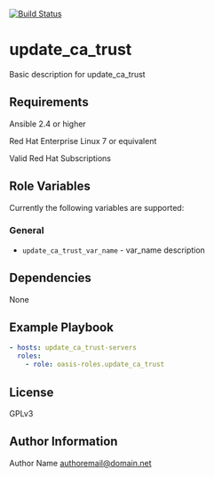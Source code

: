 [![Build Status](https://travis-ci.org/oasis-roles/update_ca_trust.svg?branch=master)](https://travis-ci.org/oasis-roles/update_ca_trust)

update_ca_trust
===========

Basic description for update_ca_trust

Requirements
------------

Ansible 2.4 or higher

Red Hat Enterprise Linux 7 or equivalent

Valid Red Hat Subscriptions

Role Variables
--------------

Currently the following variables are supported:

### General

* `update_ca_trust_var_name` - var\_name description

Dependencies
------------

None

Example Playbook
----------------

```yaml
- hosts: update_ca_trust-servers
  roles:
    - role: oasis-roles.update_ca_trust
```

License
-------

GPLv3

Author Information
------------------

Author Name <authoremail@domain.net>